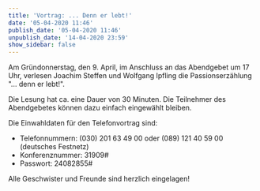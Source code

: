 ```yaml
---
title: 'Vortrag: ... Denn er lebt!'
date: '05-04-2020 11:46'
publish_date: '05-04-2020 11:46'
unpublish_date: '14-04-2020 23:59'
show_sidebar: false
---
```


Am Gründonnerstag, den 9. April, im Anschluss an das Abendgebet um 17 Uhr, verlesen Joachim Steffen und Wolfgang Ipfling die Passionserzählung "... denn er lebt!".

Die Lesung hat ca. eine Dauer von 30 Minuten. Die Teilnehmer des Abendgebetes können dazu einfach eingewählt bleiben.

Die Einwahldaten für den Telefonvortrag sind:
* Telefonnummern: (030) 201 63 49 00 oder (089) 121 40 59 00 (deutsches Festnetz)
* Konferenznummer: 31909#
* Passwort: 24082855#

Alle Geschwister und Freunde sind herzlich eingelagen!